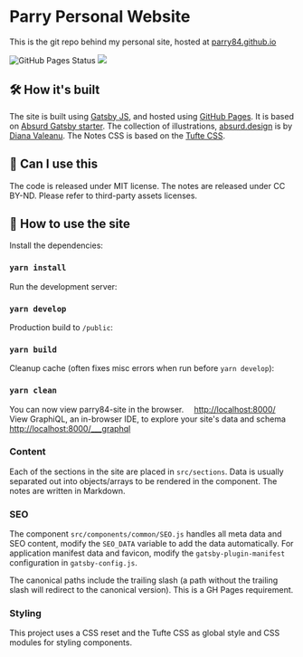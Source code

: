# Parry Personal Website

This is the git repo behind my personal site, hosted at [parry84.github.io](https://parry84.github.io)

![GitHub Pages Status](https://github.com/parry84/parry84.github.io/actions/workflows/pages/pages-build-deployment/badge.svg) [<img src="https://img.shields.io/badge/gitmoji-%20😜%20😍-FFDD67.svg?style=plastic">]("https://gitmoji.dev")

## 🛠 How it's built

The site is built using [Gatsby JS](https://www.gatsbyjs.com/), and hosted using [GitHub Pages](https://pages.github.com/). It is based on [Absurd Gatsby starter](https://github.com/ajayns/gatsby-absurd). The collection of illustrations, [absurd.design](https://absurd.design/) is by [Diana Valeanu](https://twitter.com/diana_valeanu). The Notes CSS is based on the [Tufte CSS](https://edwardtufte.github.io/tufte-css/).

## 🎨 Can I use this

The code is released under MIT license. The notes are released under CC BY-ND. Please refer to third-party assets licenses.

## 🚀 How to use the site

Install the dependencies:

### `yarn install`

Run the development server:

### `yarn develop`

Production build to `/public`:

### `yarn build`

Cleanup cache (often fixes misc errors when run before `yarn develop`):

### `yarn clean`

You can now view parry84-site in the browser.
⠀
  <http://localhost:8000/>
⠀
View GraphiQL, an in-browser IDE, to explore your site's data and schema
⠀
  <http://localhost:8000/___graphql>

### Content

Each of the sections in the site are placed in `src/sections`. Data is usually separated out into objects/arrays to be rendered in the component. The notes are written in Markdown.

### SEO

The component `src/components/common/SEO.js` handles all meta data and SEO content, modify the `SEO_DATA` variable to add the data automatically. For application manifest data and favicon, modify the `gatsby-plugin-manifest` configuration in `gatsby-config.js`.

The canonical paths include the trailing slash (a path without the trailing slash will redirect to the canonical version). This is a GH Pages requirement.

### Styling

This project uses a CSS reset and the Tufte CSS as global style and CSS modules for styling components.
